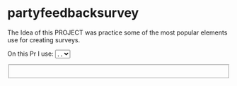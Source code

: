 # partyfeedbacksurvey

The Idea of this PROJECT was practice some of the most popular elements use for creating surveys.

On this Pr I use: <select>/<option>, <input type="radio">, <fieldset>
 


